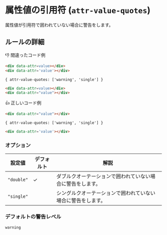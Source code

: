 # 属性値の引用符 (`attr-value-quotes`)

属性値が引用符で囲われていない場合に警告をします。

## ルールの詳細

👎 間違ったコード例

<!-- prettier-ignore-start -->
```html
<div data-attr=value></div>
<div data-attr='value'></div>
```
<!-- prettier-ignore-end -->

`{ attr-value-quotes: ['warning', 'single'] }`

<!-- prettier-ignore-start -->
```html
<div data-attr=value></div>
<div data-attr="value"></div>
```
<!-- prettier-ignore-end -->

👍 正しいコード例

<!-- prettier-ignore-start -->
```html
<div data-attr="value"></div>
```
<!-- prettier-ignore-end -->

`{ attr-value-quotes: ['warning', 'single'] }`

<!-- prettier-ignore-start -->
```html
<div data-attr='value'></div>
```
<!-- prettier-ignore-end -->

### オプション

| 設定値     | デフォルト | 解説                                                         |
| ---------- | ---------- | ------------------------------------------------------------ |
| `"double"` | ✓          | ダブルクオーテーションで囲われていない場合に警告をします。   |
| `"single"` |            | シングルクオーテーションで囲われていない場合に警告をします。 |

### デフォルトの警告レベル

`warning`
